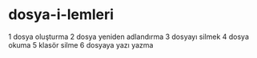 # dosya-i-lemleri
1 dosya oluşturma  2 dosya yeniden adlandırma 3 dosyayı silmek 4 dosya okuma 5 klasör silme 6 dosyaya yazı yazma 
